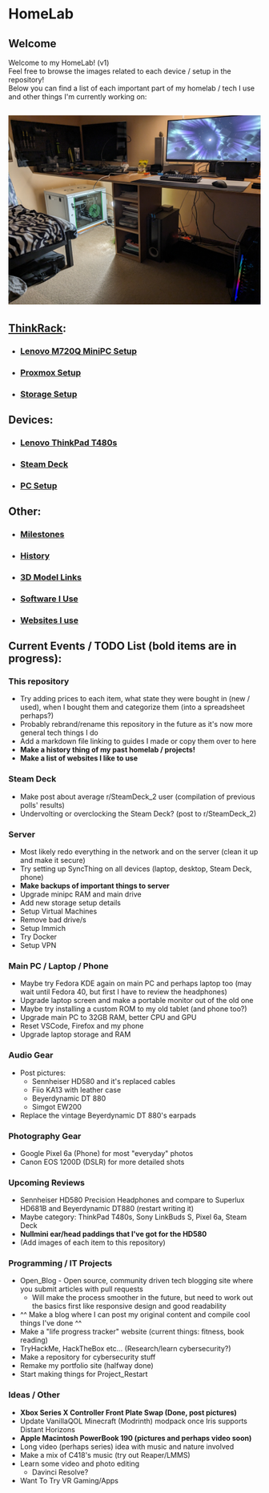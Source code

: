 # HomeLab
## Welcome
Welcome to my HomeLab! (v1)  
Feel free to browse the images related to each device / setup in the repository!  
Below you can find a list of each important part of my homelab / tech I use and other things I'm currently working on:
## ![Full HomeLab/Setup](images/Room_Setup/PXL_20231231_210041993.jpg)
## [ThinkRack](markdown/ThinkRack_Setup.md):
- ### [Lenovo M720Q MiniPC Setup](markdown/Lenovo_M720Q_Setup.md)
- ### [Proxmox Setup](markdown/Proxmox_Setup.md)
- ### [Storage Setup](markdown/Storage_Setup.md)
## Devices:
- ### [Lenovo ThinkPad T480s](markdown/Lenovo_ThinkPad_T480s_Setup.md)
- ### [Steam Deck](markdown/Steam_Deck_Setup.md)
- ### [PC Setup](markdown/PC_Setup.md)
## Other:
- ### [Milestones](markdown/Milestones.md)
- ### [History](markdown/History.md)
- ### [3D Model Links](markdown/3D_Model_Links.md)
- ### [Software I Use](markdown/Software.md)
- ### [Websites I use](markdown/Websites.md)
## Current Events / TODO List (bold items are in progress): 
### This repository
- Try adding prices to each item, what state they were bought in (new / used), when I bought them and categorize them (into a spreadsheet perhaps?)
- Probably rebrand/rename this repository in the future as it's now more general tech things I do
- Add a markdown file linking to guides I made or copy them over to here
- **Make a history thing of my past homelab / projects!**
- **Make a list of websites I like to use**
### Steam Deck
- Make post about average r/SteamDeck_2 user (compilation of previous polls' results)
- Undervolting or overclocking the Steam Deck? (post to r/SteamDeck_2)
### Server
- Most likely redo everything in the network and on the server (clean it up and make it secure)
- Try setting up SyncThing on all devices (laptop, desktop, Steam Deck, phone)
- **Make backups of important things to server**
- Upgrade minipc RAM and main drive
- Add new storage setup details
- Setup Virtual Machines
- Remove bad drive/s
- Setup Immich
- Try Docker
- Setup VPN
### Main PC / Laptop / Phone
- Maybe try Fedora KDE again on main PC and perhaps laptop too (may wait until Fedora 40, but first I have to review the headphones)
- Upgrade laptop screen and make a portable monitor out of the old one
- Maybe try installing a custom ROM to my old tablet (and phone too?)
- Upgrade main PC to 32GB RAM, better CPU and GPU
- Reset VSCode, Firefox and my phone
- Upgrade laptop storage and RAM
### Audio Gear
- Post pictures:
    - Sennheiser HD580 and it's replaced cables
    - Fiio KA13 with leather case
    - Beyerdynamic DT 880
    - Simgot EW200
- Replace the vintage Beyerdynamic DT 880's earpads
### Photography Gear
- Google Pixel 6a (Phone) for most "everyday" photos
- Canon EOS 1200D (DSLR) for more detailed shots
### Upcoming Reviews
- Sennheiser HD580 Precision Headphones and compare to Superlux HD681B and Beyerdynamic DT880 (restart writing it)
- Maybe category: ThinkPad T480s, Sony LinkBuds S, Pixel 6a, Steam Deck
- **Nullmini ear/head paddings that I've got for the HD580**
- (Add images of each item to this repository)
### Programming / IT Projects
- Open_Blog - Open source, community driven tech blogging site where you submit articles with pull requests
    - Will make the process smoother in the future, but need to work out the basics first like responsive design and good readability
- ^^ Make a blog where I can post my original content and compile cool things I've done ^^
- Make a "life progress tracker" website (current things: fitness, book reading)
- TryHackMe, HackTheBox etc... (Research/learn cybersecurity?)
- Make a repository for cybersecurity stuff
- Remake my portfolio site (halfway done)
- Start making things for Project_Restart
### Ideas / Other
- **Xbox Series X Controller Front Plate Swap (Done, post pictures)**
- Update VanillaQOL Minecraft (Modrinth) modpack once Iris supports Distant Horizons
- **Apple Macintosh PowerBook 190 (pictures and perhaps video soon)**
- Long video (perhaps series) idea with music and nature involved
- Make a mix of C418's music (try out Reaper/LMMS)
- Learn some video and photo editing
    - Davinci Resolve?
- Want To Try VR Gaming/Apps